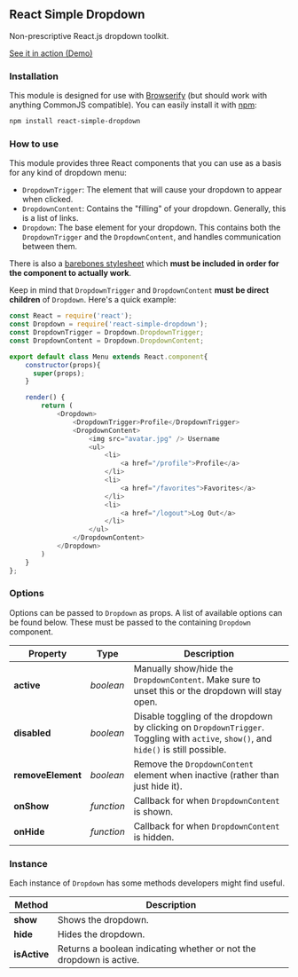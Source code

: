 ## React Simple Dropdown

Non-prescriptive React.js dropdown toolkit.

[See it in action (Demo)](http://fauntleroy.github.io/react-simple-dropdown/)

### Installation

This module is designed for use with [Browserify](http://browserify.org) (but should work with anything CommonJS compatible). You can easily install it with [npm](http://npmjs.com):

```bash
npm install react-simple-dropdown
```

### How to use

This module provides three React components that you can use as a basis for any kind of dropdown menu:

- `DropdownTrigger`: The element that will cause your dropdown to appear when clicked.
- `DropdownContent`: Contains the "filling" of your dropdown. Generally, this is a list of links.
- `Dropdown`: The base element for your dropdown. This contains both the `DropdownTrigger` and the `DropdownContent`, and handles communication between them.

There is also a [barebones stylesheet](styles/Dropdown.css) which **must be included in order for the component to actually work**.

Keep in mind that `DropdownTrigger` and `DropdownContent` **must be direct children** of `Dropdown`. Here's a quick example:

```js
const React = require('react');
const Dropdown = require('react-simple-dropdown');
const DropdownTrigger = Dropdown.DropdownTrigger;
const DropdownContent = Dropdown.DropdownContent;

export default class Menu extends React.component{
    constructor(props){
      super(props);
    }

    render() {
        return (
            <Dropdown>
                <DropdownTrigger>Profile</DropdownTrigger>
                <DropdownContent>
                    <img src="avatar.jpg" /> Username
                    <ul>
                        <li>
                            <a href="/profile">Profile</a>
                        </li>
                        <li>
                            <a href="/favorites">Favorites</a>
                        </li>
                        <li>
                            <a href="/logout">Log Out</a>
                        </li>
                    </ul>
                </DropdownContent>
            </Dropdown>
        )
    }
};


```

### Options

Options can be passed to `Dropdown` as props. A list of available options can be found below. These must be passed to the containing `Dropdown` component.

Property | Type | Description
----- | ----- | -----
**active** | *boolean* | Manually show/hide the `DropdownContent`. Make sure to unset this or the dropdown will stay open.
**disabled** | *boolean* | Disable toggling of the dropdown by clicking on `DropdownTrigger`. Toggling with `active`, `show()`, and `hide()` is still possible.
**removeElement** | *boolean* | Remove the `DropdownContent` element when inactive (rather than just hide it).
**onShow** | *function* | Callback for when `DropdownContent` is shown.
**onHide** | *function* | Callback for when `DropdownContent` is hidden.


### Instance

Each instance of `Dropdown` has some methods developers might find useful.

Method | Description
----- | -----
**show** | Shows the dropdown.
**hide** | Hides the dropdown.
**isActive** | Returns a boolean indicating whether or not the dropdown is active.
